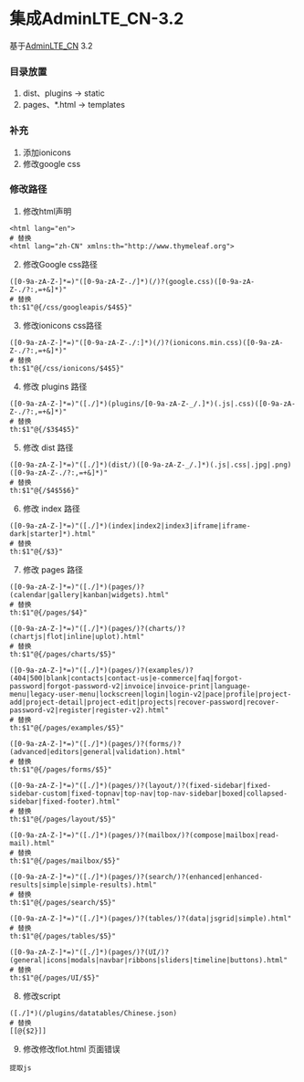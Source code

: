 # 集成AdminLTE_CN-3.2

基于[AdminLTE_CN](https://gitee.com/3Vshej/AdminLTE_CN) 3.2

### 目录放置
1. dist、plugins  ->  static
2. pages、*.html  ->  templates

### 补充
1. 添加ionicons
2. 修改google css

### 修改路径
1. 修改html声明
```text
<html lang="en">
# 替换
<html lang="zh-CN" xmlns:th="http://www.thymeleaf.org">
```
2. 修改Google css路径
```text
([0-9a-zA-Z-]*=)"([0-9a-zA-Z-./]*)(/)?(google.css)([0-9a-zA-Z-./?:,=+&]*)"
# 替换
th:$1"@{/css/googleapis/$4$5}"
```
3. 修改ionicons css路径
```text
([0-9a-zA-Z-]*=)"([0-9a-zA-Z-./:]*)(/)?(ionicons.min.css)([0-9a-zA-Z-./?:,=+&]*)"
# 替换
th:$1"@{/css/ionicons/$4$5}"
```
4. 修改 plugins 路径
```text
([0-9a-zA-Z-]*=)"([./]*)(plugins/[0-9a-zA-Z-_/.]*)(.js|.css)([0-9a-zA-Z-./?:,=+&]*)"
# 替换
th:$1"@{/$3$4$5}"
```
5. 修改 dist 路径
```text
([0-9a-zA-Z-]*=)"([./]*)(dist/)([0-9a-zA-Z-_/.]*)(.js|.css|.jpg|.png)([0-9a-zA-Z-./?:,=+&]*)"
# 替换
th:$1"@{/$4$5$6}"
```
6. 修改 index 路径
```text
([0-9a-zA-Z-]*=)"([./]*)(index|index2|index3|iframe|iframe-dark|starter]*).html"
# 替换
th:$1"@{/$3}"
```
7. 修改 pages 路径
```text
([0-9a-zA-Z-]*=)"([./]*)(pages/)?(calendar|gallery|kanban|widgets).html"
# 替换
th:$1"@{/pages/$4}"
```
```text
([0-9a-zA-Z-]*=)"([./]*)(pages/)?(charts/)?(chartjs|flot|inline|uplot).html"
# 替换
th:$1"@{/pages/charts/$5}"
```
```text
([0-9a-zA-Z-]*=)"([./]*)(pages/)?(examples/)?(404|500|blank|contacts|contact-us|e-commerce|faq|forgot-password|forgot-password-v2|invoice|invoice-print|language-menu|legacy-user-menu|lockscreen|login|login-v2|pace|profile|project-add|project-detail|project-edit|projects|recover-password|recover-password-v2|register|register-v2).html"
# 替换
th:$1"@{/pages/examples/$5}"
```
```text
([0-9a-zA-Z-]*=)"([./]*)(pages/)?(forms/)?(advanced|editors|general|validation).html"
# 替换
th:$1"@{/pages/forms/$5}"
```
```text
([0-9a-zA-Z-]*=)"([./]*)(pages/)?(layout/)?(fixed-sidebar|fixed-sidebar-custom|fixed-topnav|top-nav|top-nav-sidebar|boxed|collapsed-sidebar|fixed-footer).html"
# 替换
th:$1"@{/pages/layout/$5}"
```
```text
([0-9a-zA-Z-]*=)"([./]*)(pages/)?(mailbox/)?(compose|mailbox|read-mail).html"
# 替换
th:$1"@{/pages/mailbox/$5}"
```
```text
([0-9a-zA-Z-]*=)"([./]*)(pages/)?(search/)?(enhanced|enhanced-results|simple|simple-results).html"
# 替换
th:$1"@{/pages/search/$5}"
```
```text
([0-9a-zA-Z-]*=)"([./]*)(pages/)?(tables/)?(data|jsgrid|simple).html"
# 替换
th:$1"@{/pages/tables/$5}"
```
```text
([0-9a-zA-Z-]*=)"([./]*)(pages/)?(UI/)?(general|icons|modals|navbar|ribbons|sliders|timeline|buttons).html"
# 替换
th:$1"@{/pages/UI/$5}"
```
8. 修改script
```text
([./]*)(/plugins/datatables/Chinese.json)
# 替换
[[@{$2}]]
```
9. 修改修改flot.html 页面错误
```text
提取js
```
